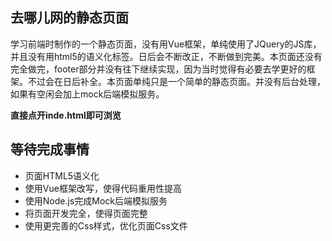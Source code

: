 ## 去哪儿网的静态页面

学习前端时制作的一个静态页面，没有用Vue框架，单纯使用了JQuery的JS库，并且没有用html5的语义化标签。日后会不断改正，不断做到完美。本页面还没有完全做完，footer部分并没有往下继续实现，因为当时觉得有必要去学更好的框架。不过会在日后补全。本页面单纯只是一个简单的静态页面。并没有后台处理，如果有空闲会加上mock后端模拟服务。

**直接点开inde.html即可浏览**

## 等待完成事情

- 页面HTML5语义化
- 使用Vue框架改写，使得代码重用性提高
- 使用Node.js完成Mock后端模拟服务
- 将页面开发完全，使得页面完整
- 使用更完善的Css样式，优化页面Css文件
